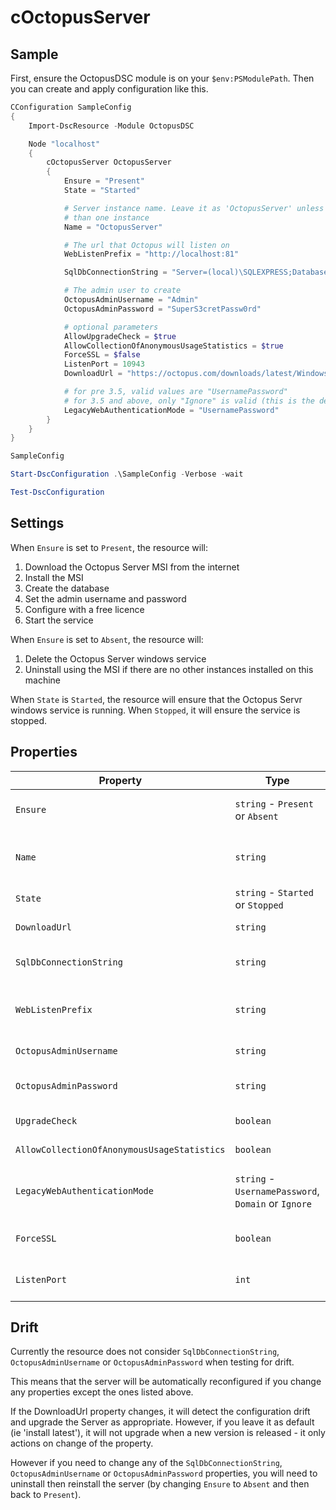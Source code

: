 # cOctopusServer

## Sample

First, ensure the OctopusDSC module is on your `$env:PSModulePath`. Then you can create and apply configuration like this.

```PowerShell
CConfiguration SampleConfig
{
    Import-DscResource -Module OctopusDSC

    Node "localhost"
    {
        cOctopusServer OctopusServer
        {
            Ensure = "Present"
            State = "Started"

            # Server instance name. Leave it as 'OctopusServer' unless you have more
            # than one instance
            Name = "OctopusServer"

            # The url that Octopus will listen on
            WebListenPrefix = "http://localhost:81"

            SqlDbConnectionString = "Server=(local)\SQLEXPRESS;Database=Octopus;Trusted_Connection=True;"

            # The admin user to create
            OctopusAdminUsername = "Admin"
            OctopusAdminPassword = "SuperS3cretPassw0rd"

            # optional parameters
            AllowUpgradeCheck = $true
            AllowCollectionOfAnonymousUsageStatistics = $true
            ForceSSL = $false
            ListenPort = 10943
            DownloadUrl = "https://octopus.com/downloads/latest/WindowsX64/OctopusServer"

            # for pre 3.5, valid values are "UsernamePassword"
            # for 3.5 and above, only "Ignore" is valid (this is the default value)
            LegacyWebAuthenticationMode = "UsernamePassword"
        }
    }
}

SampleConfig

Start-DscConfiguration .\SampleConfig -Verbose -wait

Test-DscConfiguration
```

## Settings

When `Ensure` is set to `Present`, the resource will:

 1. Download the Octopus Server MSI from the internet
 2. Install the MSI
 3. Create the database
 4. Set the admin username and password
 5. Configure with a free licence
 6. Start the service

When `Ensure` is set to `Absent`, the resource will:

 1. Delete the Octopus Server windows service
 2. Uninstall using the MSI if there are no other instances installed on this machine

When `State` is `Started`, the resource will ensure that the Octopus Servr windows service is running. When `Stopped`, it will ensure the service is stopped.

## Properties

| Property                                     | Type                                                | Default Value                                                   | Description |
| -------------------------------------------- | --------------------------------------------------- | ----------------------------------------------------------------| ------------|
| `Ensure`                                     | `string` - `Present` or `Absent`                    | `Present`                                                       | The desired state of the Octopus Server - effectively whether to install or uninstall. |
| `Name`                                       | `string`                                            |                                                                 | The name of the Octopus Server instance. Use `OctopusServer` by convention unless you have more than one instance. |
| `State`                                      | `string` - `Started` or `Stopped`                   | `Started`                                                       | The desired state of the Octopus Server service. |
| `DownloadUrl`                                | `string`                                            | `https://octopus.com/downloads/latest/WindowsX64/OctopusServer` | The url to use to download the msi. |
| `SqlDbConnectionString`                      | `string`                                            |                                                                 | The connection string to use to connect to the SQL Server database. |
| `WebListenPrefix`                            | `string`                                            |                                                                 | A semi-colon (`;`) delimited list of urls on which the server should listen. eg `https://octopus.example.com:81`. |
| `OctopusAdminUsername`                       | `string`                                            |                                                                 | The name of the administrative user to create on first install. |
| `OctopusAdminPassword`                       | `string`                                            |                                                                 | The password of the administrative user to create on first install. |
| `UpgradeCheck`                               | `boolean`                                           | `$true`                                                         | Whether the server should check for updates periodically. |
| `AllowCollectionOfAnonymousUsageStatistics`  | `boolean`                                           | `$true`                                                         | Allow anonymous reporting of usage statistics. |
| `LegacyWebAuthenticationMode`                | `string` - `UsernamePassword`, `Domain` or `Ignore` | `Ignore`                                                        | For Octopus version older than 3.5, allows you to configure how users login. For 3.5 and above, this must be set to `ignore`.  |
| `ForceSSL`                                   | `boolean`                                           | `$false`                                                        | Whether SSL should be required (HTTP requests get redirected to HTTPS) |
| `ListenPort`                                 | `int`                                               | `10943`                                                         | The port on which the Server should listen for communication from `Polling` Tentacles. |


## Drift

Currently the resource does not consider `SqlDbConnectionString`, `OctopusAdminUsername` or `OctopusAdminPassword` when testing for drift.

This means that the server will be automatically reconfigured if you change any properties except the ones listed above.

If the DownloadUrl property changes, it will detect the configuration drift and upgrade the Server as appropriate. However, if you leave it as default (ie 'install latest'), it will not upgrade when a new version is released - it only actions on change of the property.

However if you need to change any of the `SqlDbConnectionString`, `OctopusAdminUsername` or `OctopusAdminPassword` properties, you will need to uninstall then reinstall the server (by changing `Ensure` to `Absent` and then back to `Present`).

